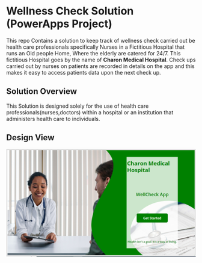 # Wellness Check Solution (PowerApps Project)
This repo Contains a solution to keep track of wellness check carried out be health care professionals specifically Nurses in a Fictitious Hospital that runs an Old people Home, Where the elderly are catered for 24/7.
This fictitious Hospital goes by the name of **Charon Medical Hospital**.
Check ups carried out by nurses on patients are recorded in details on the app and this makes it easy to access patients data upon the next check up.
## Solution Overview
This Solution is designed solely for the use of health care professionals(nurses,doctors) within a hospital or an institution that administers health care to individuals.
## Design View
![](HomeScreen.PNG)
